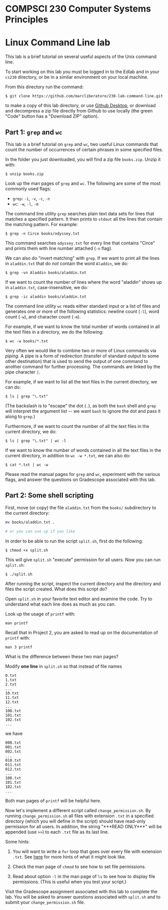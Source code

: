 # COMPSCI 230 Computer Systems Principles
# Linux Command Line lab

This lab is a brief tutorial on several useful aspects of the Unix command line.

To start working on this lab you must be logged in to the Edlab and in your `cs230` directory, or be in a similar environment on your local machine. 

From this directory run the command:

```
$ git clone https://github.com/marcliberatore/230-lab-command-line.git
```

to make a copy of this lab directory, or use [Github Desktop](https://desktop.github.com), or download and decompress a zip file directly from Github to use locally (the green "Code" button has a "Download ZIP" option). 

## Part 1: `grep` and `wc`

This lab is a brief tutorial on `grep` and `wc`, two useful Linux commands that
count the number of occurrences of certain phrases in some specified files.

In the folder you just downloaded, you will find a zip file `books.zip`. Unzip
it with:

```
$ unzip books.zip
```

Look up the man pages of `grep` and `wc`. The following are some of the most
commonly used flags:

* `grep`: `-i`, `-v`, `-c`, `-n`
* `wc`: `-w`, `-l`, `-m`

The command line utility `grep` searches plain text data sets for lines that
matches a specified pattern. It then prints to `stdout` all the lines that
contain the matching pattern. For example:

```
$ grep -n Circe books/odyssey.txt
```

This command searches `odyssey.txt` for every line that contains "Circe" and
prints them with line number attached (`-n` flag).

We can also do "invert matching" with `grep`. If we want to print all the lines
in `aladdin.txt` that do *not* contain the word `Aladdin`, we do:

```
$ grep -vn Aladdin books/aladdin.txt
```

If we want to count the number of lines where the word "aladdin" shows up in
`aladdin.txt`, case-insensitive, we do:

```
$ grep -ic aladdin books/aladdin.txt
```

The command line utility `wc` reads either standard input or a list of
files and generates one or more of the following statistics: newline count
(`-l`), word count (`-w`), and character count (`-m`).

For example, if we want to know the total number of words contained in all the
text files in a directory, we do the following:

```
$ wc -w books/*.txt
```

Very often we would like to combine two or more of Linux commands via *piping*.
A pipe is a form of redirection (transfer of standard output to some other
destination) that is used to send the output of one command to another command
for further processing. The commands are linked by the pipe character `|`.

For example, if we want to list all the text files in the current directory, we
can do:

```
$ ls | grep "\.txt"
```

(The backslash is to "escape" the dot (`.`), as both the `bash` shell and `grep` will interpret the argument list -- we want `bash` to ignore the dot and pass it along to `grep`.)

Furthermore, if we want to count the number of all the text files in the current
directory, we do:

```
$ ls | grep "\.txt" | wc -l
```

If we want to know the number of words contained in all the text files in the
current directory, in addition to `wc -w *.txt`, we can also do:

```
$ cat *.txt | wc -w
```

Please read the manual pages for `grep` and `wc`, experiment with the various
flags, and answer the questions on Gradescope associated with this lab.

## Part 2: Some shell scripting

First, move (or copy) the file `aladdin.txt` from the `books/` subdirectory to the current directory:

```sh
mv books/aladdin.txt .

# or you can use cp if you like
```

In order to be able to run the script `split.sh`, first do the following:

```
$ chmod +x split.sh
```

This will give `split.sh` "execute" permission for all users. Now you can run
`split.sh`:

```
$ ./split.sh
```

After running the script, inspect the current directory and the directory and
files the script created. What does this script do?

Open `split.sh` in your favorite text editor and examine the code. Try to
understand what each line does as much as you can.

Look up the usage of `printf` with:

```
man printf
```

Recall that in Project 2, you are asked to read up on the documentation of
`printf` with:

```
man 3 printf
```

What is the difference between these two man pages?

Modify **one line** in `split.sh` so that instead of file names

```
0.txt
1.txt
2.txt
...
10.txt
11.txt
12.txt
...
100.txt
101.txt
102.txt
...
```
we have

```
000.txt
001.txt
002.txt
...
010.txt
011.txt
012.txt
...
100.txt
101.txt
102.txt
...
```

Both man pages of `printf` will be helpful here.

Now let's implement a different script called `change_permission.sh`. By running
`change_permission.sh` all files with extension `.txt` in a specified directory
(which you will define in the script) should have read-only permission for all
users. In addition, the string "\*\*\*READ ONLY\*\*\*" will be appended (use
`>>`) to each `.txt` file as its last line.

Some hints:

1. You will want to write a `for` loop that goes over every file with extension
`.txt`. See [here](http://linuxcommand.org/lc3_wss0130.php) for more hints of
what it might look like.

2. Check the man page of `chmod` to see how to set file permissions.

3. Read about option `-l` in the man page of `ls` to see how to display file
permissions. (This is useful when you test your script.)

Visit the Gradescope assignment associated with this lab to complete the lab.
You will be asked to answer questions associated with `split.sh` and to submit
your `change_permission.sh` file.
